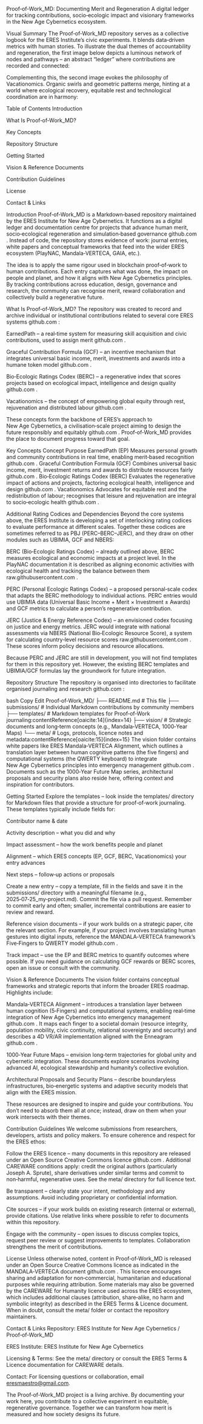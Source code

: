 Proof‑of‑Work_MD: Documenting Merit and Regeneration
A digital ledger for tracking contributions, socio‑ecologic impact and visionary frameworks in the New Age Cybernetics ecosystem.

Visual Summary
The Proof‑of‑Work_MD repository serves as a collective logbook for the ERES Institute’s civic experiments. It blends data‑driven metrics with human stories. To illustrate the dual themes of accountability and regeneration, the first image below depicts a luminous network of nodes and pathways – an abstract “ledger” where contributions are recorded and connected:



Complementing this, the second image evokes the philosophy of Vacationomics. Organic swirls and geometric patterns merge, hinting at a world where ecological recovery, equitable rest and technological coordination are in harmony:



Table of Contents
Introduction

What Is Proof‑of‑Work_MD?

Key Concepts

Repository Structure

Getting Started

Vision & Reference Documents

Contribution Guidelines

License

Contact & Links

Introduction
Proof‑of‑Work_MD is a Markdown‑based repository maintained by the ERES Institute for New Age Cybernetics. It functions as a digital ledger and documentation centre for projects that advance human merit, socio‑ecological regeneration and simulation‑based governance
github.com
. Instead of code, the repository stores evidence of work: journal entries, white papers and conceptual frameworks that feed into the wider ERES ecosystem (PlayNAC, Mandala‑VERTECA, GAIA, etc.).

The idea is to apply the same rigour used in blockchain proof‑of‑work to human contributions. Each entry captures what was done, the impact on people and planet, and how it aligns with New Age Cybernetics principles. By tracking contributions across education, design, governance and research, the community can recognise merit, reward collaboration and collectively build a regenerative future.

What Is Proof‑of‑Work_MD?
The repository was created to record and archive individual or institutional contributions related to several core ERES systems
github.com
:

EarnedPath – a real‑time system for measuring skill acquisition and civic contributions, used to assign merit
github.com
.

Graceful Contribution Formula (GCF) – an incentive mechanism that integrates universal basic income, merit, investments and awards into a humane token model
github.com
.

Bio‑Ecologic Ratings Codex (BERC) – a regenerative index that scores projects based on ecological impact, intelligence and design quality
github.com
.

Vacationomics – the concept of empowering global equity through rest, rejuvenation and distributed labour
github.com
.

These concepts form the backbone of ERES’s approach to New Age Cybernetics, a civilisation‑scale project aiming to design the future responsibly and equitably
github.com
. Proof‑of‑Work_MD provides the place to document progress toward that goal.

Key Concepts
Concept	Purpose
EarnedPath (EP)	Measures personal growth and community contributions in real time, enabling merit‑based recognition
github.com
.
Graceful Contribution Formula (GCF)	Combines universal basic income, merit, investment returns and awards to distribute resources fairly
github.com
.
Bio‑Ecologic Ratings Codex (BERC)	Evaluates the regenerative impact of actions and projects, factoring ecological health, intelligence and design
github.com
.
Vacationomics	Advocates for equitable rest and the redistribution of labour; recognises that leisure and rejuvenation are integral to socio‑ecologic health
github.com
.

Additional Rating Codices and Dependencies
Beyond the core systems above, the ERES Institute is developing a set of interlocking rating codices to evaluate performance at different scales. Together these codices are sometimes referred to as PBJ (PERC–BERC–JERC), and they draw on other modules such as UBIMIA, GCF and NBERS:

BERC (Bio‑Ecologic Ratings Codex) – already outlined above, BERC measures ecological and economic impacts at a project level. In the PlayNAC documentation it is described as aligning economic activities with ecological health and tracking the balance between them
raw.githubusercontent.com
.

PERC (Personal Ecologic Ratings Codex) – a proposed personal‑scale codex that adapts the BERC methodology to individual actions. PERC entries would use UBIMIA data (Universal Basic Income + Merit × Investment ± Awards) and GCF metrics to calculate a person’s regenerative contribution.

JERC (Justice & Energy Reference Codex) – an envisioned codex focusing on justice and energy metrics. JERC would integrate with national assessments via NBERS (National Bio‑Ecologic Resource Score), a system for calculating country‑level resource scores
raw.githubusercontent.com
. These scores inform policy decisions and resource allocations.

Because PERC and JERC are still in development, you will not find templates for them in this repository yet. However, the existing BERC templates and UBIMIA/GCF formulas lay the groundwork for future integration.

Repository Structure
The repository is organised into directories to facilitate organised journaling and research
github.com
:

bash
Copy
Edit
Proof‑of‑Work_MD/
├── README.md               # This file
├── submissions/            # Individual Markdown contributions by community members
├── templates/              # Markdown templates for Proof‑of‑Work journaling:contentReference[oaicite:14]{index=14}
├── vision/                 # Strategic documents and long‑term concepts (e.g., Mandala‑VERTECA, 1000‑Year Maps)
└── meta/                   # Logs, protocols, licence notes and metadata:contentReference[oaicite:15]{index=15}
The vision folder contains white papers like ERES Mandala‑VERTECA Alignment, which outlines a translation layer between human cognitive patterns (the five fingers) and computational systems (the QWERTY keyboard) to integrate New Age Cybernetics principles into emergency management
github.com
. Documents such as the 1000‑Year Future Map series, architectural proposals and security plans also reside here, offering context and inspiration for contributors.

Getting Started
Explore the templates – look inside the templates/ directory for Markdown files that provide a structure for proof‑of‑work journaling. These templates typically include fields for:

Contributor name & date

Activity description – what you did and why

Impact assessment – how the work benefits people and planet

Alignment – which ERES concepts (EP, GCF, BERC, Vacationomics) your entry advances

Next steps – follow‑up actions or proposals

Create a new entry – copy a template, fill in the fields and save it in the submissions/ directory with a meaningful filename (e.g., 2025‑07‑25_my‑project.md). Commit the file via a pull request. Remember to commit early and often; smaller, incremental contributions are easier to review and reward.

Reference vision documents – if your work builds on a strategic paper, cite the relevant section. For example, if your project involves translating human gestures into digital inputs, reference the MANDALA‑VERTECA framework’s Five‑Fingers to QWERTY model
github.com
.

Track impact – use the EP and BERC metrics to quantify outcomes where possible. If you need guidance on calculating GCF rewards or BERC scores, open an issue or consult with the community.

Vision & Reference Documents
The vision folder contains conceptual frameworks and strategic reports that inform the broader ERES roadmap. Highlights include:

Mandala‑VERTECA Alignment – introduces a translation layer between human cognition (5‑Fingers) and computational systems, enabling real‑time integration of New Age Cybernetics into emergency management
github.com
. It maps each finger to a societal domain (resource integrity, population mobility, civic continuity, relational sovereignty and security) and describes a 4D VR/AR implementation aligned with the Enneagram
github.com
.

1000‑Year Future Maps – envision long‑term trajectories for global unity and cybernetic integration. These documents explore scenarios involving advanced AI, ecological stewardship and humanity’s collective evolution.

Architectural Proposals and Security Plans – describe boundaryless infrastructures, bio‑energetic systems and adaptive security models that align with the ERES mission.

These resources are designed to inspire and guide your contributions. You don’t need to absorb them all at once; instead, draw on them when your work intersects with their themes.

Contribution Guidelines
We welcome submissions from researchers, developers, artists and policy makers. To ensure coherence and respect for the ERES ethos:

Follow the ERES licence – many documents in this repository are released under an Open Source Creative Commons licence
github.com
. Additional CAREWARE conditions apply: credit the original authors (particularly Joseph A. Sprute), share derivatives under similar terms and commit to non‑harmful, regenerative uses. See the meta/ directory for full licence text.

Be transparent – clearly state your intent, methodology and any assumptions. Avoid including proprietary or confidential information.

Cite sources – if your work builds on existing research (internal or external), provide citations. Use relative links where possible to refer to documents within this repository.

Engage with the community – open issues to discuss complex topics, request peer review or suggest improvements to templates. Collaboration strengthens the merit of contributions.

License
Unless otherwise noted, content in Proof‑of‑Work_MD is released under an Open Source Creative Commons licence as indicated in the MANDALA‑VERTECA document
github.com
. This licence encourages sharing and adaptation for non‑commercial, humanitarian and educational purposes while requiring attribution. Some materials may also be governed by the CAREWARE for Humanity licence used across the ERES ecosystem, which includes additional clauses (attribution, share‑alike, no harm and symbolic integrity) as described in the ERES Terms & Licence document. When in doubt, consult the meta/ folder or contact the repository maintainers.

Contact & Links
Repository: ERES Institute for New Age Cybernetics / Proof‑of‑Work_MD

ERES Institute: ERES Institute for New Age Cybernetics

Licensing & Terms: See the meta/ directory or consult the ERES Terms & Licence documentation for CAREWARE details.

Contact: For licensing questions or collaboration, email eresmaestro@gmail.com.

The Proof‑of‑Work_MD project is a living archive. By documenting your work here, you contribute to a collective experiment in equitable, regenerative governance. Together we can transform how merit is measured and how society designs its future.
